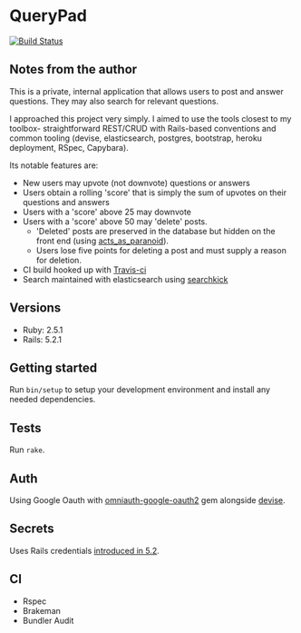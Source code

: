 # QueryPad

[![Build Status](https://travis-ci.com/Schwad/query_pad.svg?token=hzSwAUFrpt6kNMnH6gAx&branch=master)](https://travis-ci.com/Schwad/query_pad)

## Notes from the author

This is a private, internal application that allows users to post and answer questions. They may also search for relevant questions.

I approached this project very simply. I aimed to use the tools closest to my toolbox- straightforward REST/CRUD with Rails-based conventions and common tooling (devise, elasticsearch, postgres, bootstrap, heroku deployment, RSpec, Capybara).

Its notable features are:

- New users may upvote (not downvote) questions or answers
- Users obtain a rolling 'score' that is simply the sum of upvotes on their questions and answers
- Users with a 'score' above 25 may downvote
- Users with a 'score' above 50 may 'delete' posts.
  * 'Deleted' posts are preserved in the database but hidden on the front end (using [acts_as_paranoid](https://github.com/rubysherpas/paranoia)).
  * Users lose five points for deleting a post and must supply a reason for deletion.
- CI build hooked up with [Travis-ci](https://travis-ci.com/Schwad/query_pad)
- Search maintained with elasticsearch using [searchkick](https://github.com/ankane/searchkick)

## Versions

- Ruby: 2.5.1
- Rails: 5.2.1

## Getting started

Run `bin/setup` to setup your development environment and install any needed dependencies.

## Tests

Run `rake`.

## Auth

Using Google Oauth with [omniauth-google-oauth2](https://github.com/zquestz/omniauth-google-oauth2) gem alongside [devise](https://github.com/plataformatec/devise).

## Secrets

Uses Rails credentials [introduced in 5.2](https://github.com/rails/rails/pull/30067).

## CI

- Rspec
- Brakeman
- Bundler Audit
